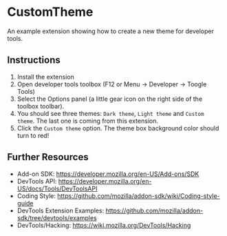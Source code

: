 CustomTheme
===========

An example extension showing how to create a new theme for developer tools.

Instructions
------------
1. Install the extension
2. Open developer tools toolbox (F12 or Menu -> Developer -> Toogle Tools)
3. Select the Options panel (a little gear icon on the right side
of the toolbox toolbar).
4. You should see three themes: `Dark theme`, `Light theme` and `Custom theme`.
The last one is coming from this extension.
5. Click the `Custom theme` option. The theme box background color should
turn to red!

Further Resources
-----------------
* Add-on SDK: https://developer.mozilla.org/en-US/Add-ons/SDK
* DevTools API: https://developer.mozilla.org/en-US/docs/Tools/DevToolsAPI
* Coding Style: https://github.com/mozilla/addon-sdk/wiki/Coding-style-guide
* DevTools Extension Examples: https://github.com/mozilla/addon-sdk/tree/devtools/examples
* DevTools/Hacking: https://wiki.mozilla.org/DevTools/Hacking
